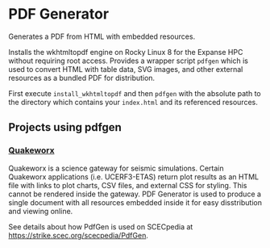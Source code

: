# PDF Generator

Generates a PDF from HTML with embedded resources.

Installs the wkhtmltopdf engine on Rocky Linux 8 for the Expanse HPC without
requiring root access.  Provides a wrapper script `pdfgen` which is used to
convert HTML with table data, SVG images, and other external resources as a
bundled PDF for distribution.

First execute `install_wkhtmltopdf` and then `pdfgen` with the absolute path to
the directory which contains your `index.html` and its referenced resources.

## Projects using pdfgen
### [Quakeworx](https://qwx1.onescienceway.com/)
Quakeworx is a science gateway for seismic simulations. Certain Quakeworx
applications (i.e. UCERF3-ETAS) return plot results as an HTML file with links
to plot charts, CSV files, and external CSS for styling. This cannot be
rendered inside the gateway. PDF Generator is used to produce a single document
with all resources embedded inside it for easy disstribution and viewing
online.

See details about how PdfGen is used on SCECpedia at
https://strike.scec.org/scecpedia/PdfGen.

